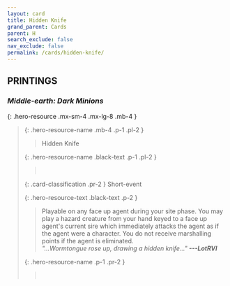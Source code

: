 ```yaml
---
layout: card
title: Hidden Knife
grand_parent: Cards
parent: H
search_exclude: false
nav_exclude: false
permalink: /cards/hidden-knife/
---
```


## PRINTINGS


### _Middle-earth: Dark Minions_

{: .hero-resource .mx-sm-4 .mx-lg-8 .mb-4 }
> {: .hero-resource-name .mb-4 .p-1 .pl-2 }
> > <div class="card-mp"></div>
> > <div class="card-name">Hidden Knife</div>
>
> {: .hero-resource-name .black-text .p-1 .pl-2 }
> > &nbsp;
>
> {: .card-classification .pr-2 }
> Short-event
>
> {: .hero-resource-text .black-text .p-2 }
> > Playable on any face up agent during your site phase. You may play a hazard creature from your hand keyed to a face up agent's current sire which immediately attacks the agent as if the agent were a character. You do not receive marshalling points if the agent is eliminated. <br>_"...Wormtongue rose up, drawing a hidden knife..."_ ***---LotRVI*** 
> 
> {: .hero-resource-name .p-1 .pr-2 }
> > <div class="card-shield"></div>
> > <div class="card-corruption">&nbsp;</div>

